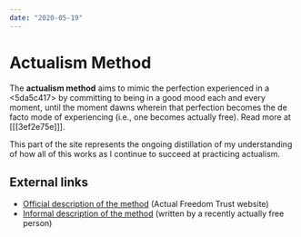 ```yaml
---
date: "2020-05-19"
---
```


# Actualism Method

The **actualism method** aims to mimic the perfection experienced in a <5da5c417> by committing to being in a good mood each and every moment, until the moment dawns wherein that perfection becomes the de facto mode of experiencing (i.e., one becomes actually free). Read more at [[[3ef2e75e]]].

This part of the site represents the ongoing distillation of my understanding of how all of this works as I continue to succeed at practicing actualism.

## External links

* [Official description of the method](http://www.actualfreedom.com.au/richard/articles/thismomentofbeingalive.htm) (Actual Freedom Trust website)
* [Informal description of the method](https://www.actualists.org/method.html) (written by a recently actually free person)

